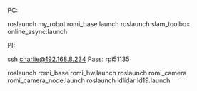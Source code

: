 PC:

roslaunch my_robot romi_base.launch
roslaunch slam_toolbox online_async.launch


PI:

ssh charlie@192.168.8.234
Pass: rpi51135


roslaunch romi_base romi_hw.launch
roslaunch romi_camera romi_camera_node.launch
roslaunch ldlidar ld19.launch